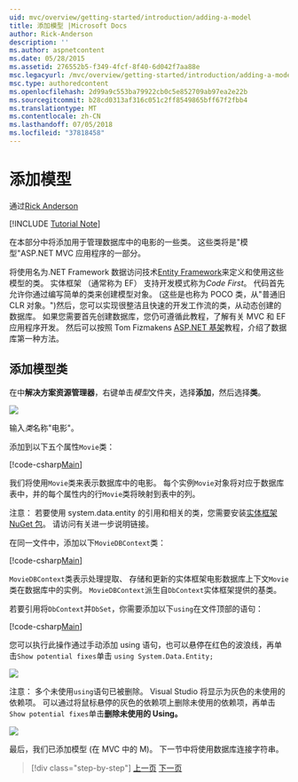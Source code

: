```yaml
---
uid: mvc/overview/getting-started/introduction/adding-a-model
title: 添加模型 |Microsoft Docs
author: Rick-Anderson
description: ''
ms.author: aspnetcontent
ms.date: 05/28/2015
ms.assetid: 276552b5-f349-4fcf-8f40-6d042f7aa88e
msc.legacyurl: /mvc/overview/getting-started/introduction/adding-a-model
msc.type: authoredcontent
ms.openlocfilehash: 2d99a9c553ba79922cb0c5e852709ab97ea2e22b
ms.sourcegitcommit: b28cd0313af316c051c2ff8549865bff67f2fbb4
ms.translationtype: MT
ms.contentlocale: zh-CN
ms.lasthandoff: 07/05/2018
ms.locfileid: "37818458"
---
```

<a name="adding-a-model"></a>添加模型
====================
通过[Rick Anderson](https://github.com/Rick-Anderson)

[!INCLUDE [Tutorial Note](sample/code-location.md)]

在本部分中将添加用于管理数据库中的电影的一些类。 这些类将是&quot;模型&quot;ASP.NET MVC 应用程序的一部分。

将使用名为.NET Framework 数据访问技术[Entity Framework](https://docs.microsoft.com/ef/)来定义和使用这些模型的类。 实体框架 （通常称为 EF） 支持开发模式称为*Code First*。 代码首先允许你通过编写简单的类来创建模型对象。 (这些是也称为 POCO 类，从&quot;普通旧 CLR 对象。&quot;)然后，您可以实现很整洁且快速的开发工作流的类，从动态创建的数据库。 如果您需要首先创建数据库，您仍可遵循此教程，了解有关 MVC 和 EF 应用程序开发。 然后可以按照 Tom Fizmakens [ASP.NET 基架](xref:visual-studio/overview/2013/aspnet-scaffolding-overview)教程，介绍了数据库第一种方法。

## <a name="adding-model-classes"></a>添加模型类

在中**解决方案资源管理器**，右键单击*模型*文件夹，选择**添加**，然后选择**类**。

![](adding-a-model/_static/image1.png)

输入*类*名称&quot;电影&quot;。

添加到以下五个属性`Movie`类：

[!code-csharp[Main](adding-a-model/samples/sample1.cs)]

我们将使用`Movie`类来表示数据库中的电影。 每个实例`Movie`对象将对应于数据库表中，并的每个属性内的行`Movie`类将映射到表中的列。

注意： 若要使用 system.data.entity 的引用和相关的类，您需要安装[实体框架 NuGet 包](https://www.nuget.org/packages/EntityFramework/)。 请访问有关进一步说明链接。

在同一文件中，添加以下`MovieDBContext`类：

[!code-csharp[Main](adding-a-model/samples/sample2.cs?highlight=2,15-18)]

`MovieDBContext`类表示处理提取、 存储和更新的实体框架电影数据库上下文`Movie`类在数据库中的实例。 `MovieDBContext`派生自`DbContext`实体框架提供的基类。

若要引用将`DbContext`并`DbSet`，你需要添加以下`using`在文件顶部的语句：

[!code-csharp[Main](adding-a-model/samples/sample3.cs)]

您可以执行此操作通过手动添加 using 语句，也可以悬停在红色的波浪线，再单击`Show potential fixes`单击 `using System.Data.Entity;`

![](adding-a-model/_static/image2.png)

注意： 多个未使用`using`语句已被删除。 Visual Studio 将显示为灰色的未使用的依赖项。 可以通过将鼠标悬停的灰色的依赖项上删除未使用的依赖项，再单击`Show potential fixes`单击**删除未使用的 Using。**

![](adding-a-model/_static/image3.png)

最后，我们已添加模型 (在 MVC 中的 M)。 下一节中将使用数据库连接字符串。

> [!div class="step-by-step"]
> [上一页](adding-a-view.md)
> [下一页](creating-a-connection-string.md)
